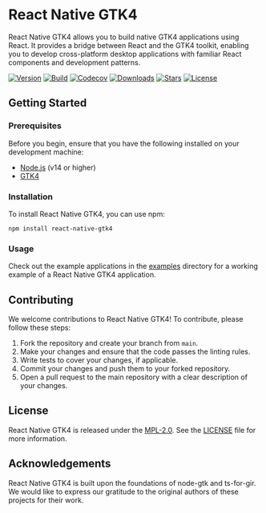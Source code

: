 # React Native GTK4

React Native GTK4 allows you to build native GTK4 applications using React. It provides a bridge between React and the GTK4 toolkit, enabling you to develop cross-platform desktop applications with familiar React components and development patterns.

[![Version](https://img.shields.io/npm/v/react-native-gtk4?style=flat-square)](https://www.npmjs.com/package/react-native-gtk4)
[![Build](https://img.shields.io/github/actions/workflow/status/eugeniodepalo/react-native-gtk4/ci.yml?style=flat-square)](https://github.com/eugeniodepalo/react-native-gtk4/actions/workflows/ci.yml)
[![Codecov](https://img.shields.io/codecov/c/github/eugeniodepalo/react-native-gtk4?logo=codecov&style=flat-square)](https://codecov.io/gh/eugeniodepalo/react-native-gtk4)
[![Downloads](https://img.shields.io/npm/dw/react-native-gtk4?logo=npm&style=flat-square)](https://npmtrends.com/react-native-gtk4)
[![Stars](https://img.shields.io/github/stars/eugeniodepalo/react-native-gtk4?logo=github&style=flat-square)](https://github.com/eugeniodepalo/react-native-gtk4/stargazers)
[![License](https://img.shields.io/npm/l/react-native-gtk4?style=flat-square)](https://github.com/eugeniodepalo/react-native-gtk4/blob/main/LICENSE)

## Getting Started

### Prerequisites

Before you begin, ensure that you have the following installed on your development machine:

- [Node.js](https://nodejs.org) (v14 or higher)
- [GTK4](https://www.gtk.org/docs/installations)

### Installation

To install React Native GTK4, you can use npm:

```shell
npm install react-native-gtk4
```

### Usage

Check out the example applications in the [examples](https://github.com/eugeniodepalo/react-native-gtk4/tree/main/examples) directory for a working example of a React Native GTK4 application.

## Contributing

We welcome contributions to React Native GTK4! To contribute, please follow these steps:

1. Fork the repository and create your branch from `main`.
2. Make your changes and ensure that the code passes the linting rules.
3. Write tests to cover your changes, if applicable.
4. Commit your changes and push them to your forked repository.
5. Open a pull request to the main repository with a clear description of your changes.

## License

React Native GTK4 is released under the [MPL-2.0](https://opensource.org/licenses/MPL-2.0). See the [LICENSE](LICENSE) file for more information.

## Acknowledgements

React Native GTK4 is built upon the foundations of node-gtk and ts-for-gir. We would like to express our gratitude to the original authors of these projects for their work.
